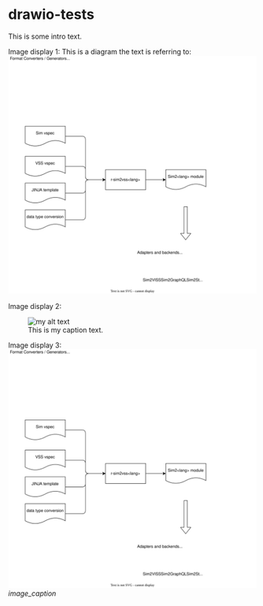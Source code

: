 # drawio-tests
This is some intro text.

Image display 1:
This is a diagram the text is referring to:
![Diagram text](cvii-diagram.drawio.svg)

Image display 2:
<figure>
  <img src="{{site.url}}/cvii-diagram.drawio.svg" alt="my alt text"/>
  <figcaption>This is my caption text.</figcaption>
</figure>

Image display 3:
![Some text](cvii-diagram.drawio.svg)
*image_caption*
